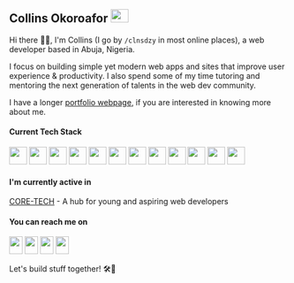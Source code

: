 ## Collins Okoroafor <img height="24" width="32" src="https://cdn.simpleicons.org/starship/fff" />

Hi there 👋🏾, I'm Collins (I go by `/clnsdzy` in most online places), a web developer based in Abuja, Nigeria.

I focus on building simple yet modern web apps and sites that improve user experience & productivity. I also spend some of my time tutoring and mentoring the next generation of talents in the web dev community.

I have a longer [portfolio webpage](https://collinsduzzy.github.io/), if you are interested in knowing more about me.

#### Current Tech Stack 

<img height="32" width="32" src="https://cdn.simpleicons.org/html5/" />
<img height="32" width="32" src="https://cdn.simpleicons.org/css3/" />
<img height="32" width="32" src="https://cdn.simpleicons.org/javascript/" />
<img height="32" width="32" src="https://cdn.simpleicons.org/php/" />
<img height="32" width="32" src="https://cdn.simpleicons.org/mysql/" />
<img height="32" width="32" src="https://cdn.simpleicons.org/cpanel/" />
<img height="32" width="32" src="https://cdn.simpleicons.org/git/" />
<img height="32" width="32" src="https://cdn.simpleicons.org/github/" />
<img height="32" width="32" src="https://cdn.simpleicons.org/markdown/" />
<img height="32" width="32" src="https://cdn.simpleicons.org/sass/" />
<img height="32" width="32" src="https://cdn.simpleicons.org/bootstrap/" />
<img height="32" width="32" src="https://cdn.simpleicons.org/tailwindcss/" />

#### I'm currently active in

[CORE-TECH](https://github.com/coresystechng) - A hub for young and aspiring web developers


#### You can reach me on

[<img height="32" width="24" src="https://cdn.simpleicons.org/X" />](https://www.twitter.com/clnsdzy)
[<img height="32" width="24" src="https://cdn.simpleicons.org/instagram" />](https://www.instagram.com/clnsdzy)
[<img height="32" width="24" src="https://cdn.simpleicons.org/youtube" />](https://www.youtube.com/@clnsdzy)
[<img height="32" width="24" src="https://cdn.simpleicons.org/vercel" />](https://www.vercel.com/clnsdzy)

Let's build stuff together! 🛠🚀 
